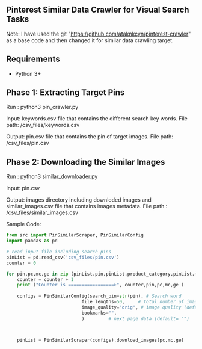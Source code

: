 ## **Pinterest Similar Data Crawler for Visual Search Tasks**
Note: I have used the git "https://github.com/ataknkcyn/pinterest-crawler" as a base code and then changed it for similar data crawling target. 

## Requirements
 - Python 3+

## Phase 1: Extracting Target Pins 

Run :
python3 pin_crawler.py

Input: keywords.csv file that contains the different search key words.  File path: /csv_files/keywords.csv 

Output: pin.csv file that contains the pin of target images. File path: /csv_files/pin.csv

## Phase 2: Downloading the Similar Images
Run :
python3 similar_downloader.py  

Input: pin.csv

Output: images directory including downloded images and similar_images.csv file that contains images metadata. 
File path : /csv_files/similar_images.csv  


Sample Code: 
```python
from src import PinSimilarScraper, PinSimilarConfig
import pandas as pd

# read input file including search pins 
pinList = pd.read_csv('csv_files/pin.csv')
counter = 0 

for pin,pc,mc,ge in zip (pinList.pin,pinList.product_category,pinList.main_category,pinList.gender):
    counter = counter + 1 
    print ("Counter is =================>", counter,pin,pc,mc,ge )
 
    configs = PinSimilarConfig(search_pin=str(pin), # Search word
                            file_lengths=50,     # total number of images to download (default = "100")
                            image_quality="orig", # image quality (default = "orig")
                            bookmarks="",
                            )         # next page data (default= "")

    

    pinList = PinSimilarScraper(configs).download_images(pc,mc,ge)
   
```
